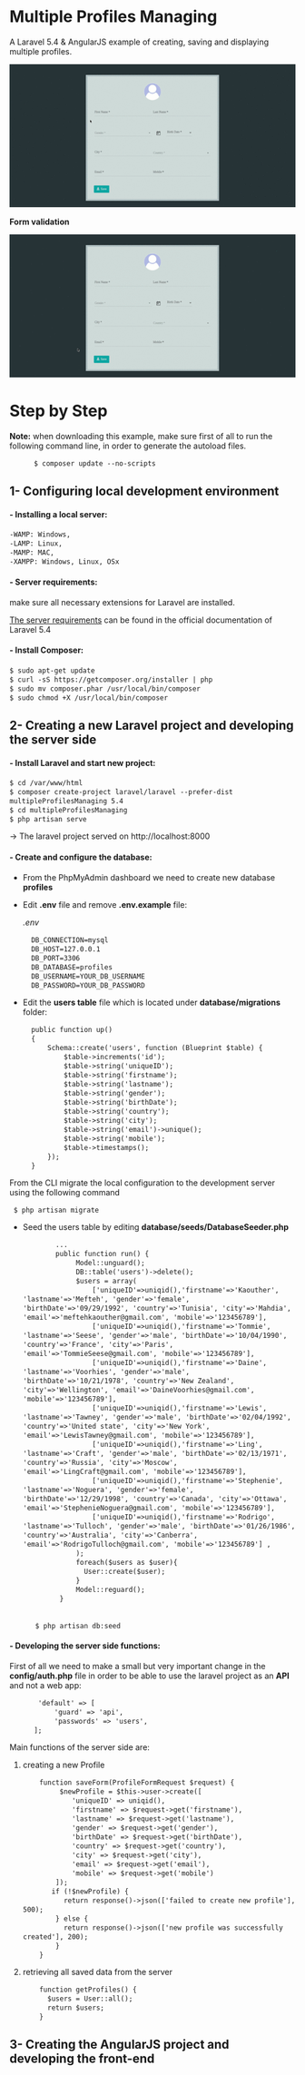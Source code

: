 # Multiple Profiles Managing
A Laravel 5.4 &amp; AngularJS example of creating, saving and displaying multiple profiles.

![Starting Screen](https://github.com/KawtharE/MultipleProfilesManaging/blob/master/assets/Screencast%202018-01-12%2014_29_44.gif)

**Form validation**

![Starting Screen](https://github.com/KawtharE/MultipleProfilesManaging/blob/master/assets/Screencast%202018-01-12%2015_57_09.gif)

# Step by Step

**Note:** when downloading this example, make sure first of all to run the following command line, in order to generate the autoload files.
          
          $ composer update --no-scripts
          
 ## 1- Configuring local development environment
 #### - Installing a local server:
 
    -WAMP: Windows,
    -LAMP: Linux,
    -MAMP: MAC,
    -XAMPP: Windows, Linux, OSx
    
#### - Server requirements:
make sure all necessary extensions for Laravel are installed.

[The server requirements](https://laravel.com/docs/5.4/installation#server-requirements) can be found in the official documentation of Laravel 5.4

#### - Install Composer:

    $ sudo apt-get update
    $ curl -sS https://getcomposer.org/installer | php
    $ sudo mv composer.phar /usr/local/bin/composer
    $ sudo chmod +X /usr/local/bin/composer
    
 ## 2- Creating a new Laravel project and developing the server side
 
 #### - Install Laravel and start new project:
 
    $ cd /var/www/html
    $ composer create-project laravel/laravel --prefer-dist multipleProfilesManaging 5.4
    $ cd multipleProfilesManaging
    $ php artisan serve
    
-> The laravel project served on http://localhost:8000

#### - Create and configure the database:
- From the PhpMyAdmin dashboard we need to create new database **profiles**

- Edit **.env** file and remove **.env.example** file:

  *.env*
  
        DB_CONNECTION=mysql
        DB_HOST=127.0.0.1
        DB_PORT=3306
        DB_DATABASE=profiles
        DB_USERNAME=YOUR_DB_USERNAME
        DB_PASSWORD=YOUR_DB_PASSWORD
        
- Edit the **users table** file which is located under **database/migrations** folder:

        public function up()
        {
            Schema::create('users', function (Blueprint $table) {
                $table->increments('id');
                $table->string('uniqueID');
                $table->string('firstname');
                $table->string('lastname');
                $table->string('gender');            
                $table->string('birthDate');
                $table->string('country');
                $table->string('city');
                $table->string('email')->unique();
                $table->string('mobile');
                $table->timestamps();
            });
        }
    
 From the CLI migrate the local configuration to the development server using the following command
 
     $ php artisan migrate
 
 - Seed the users table by editing **database/seeds/DatabaseSeeder.php** 
 
               ...
               public function run() {
                    Model::unguard();
                    DB::table('users')->delete();
                    $users = array(
                        ['uniqueID'=>uniqid(),'firstname'=>'Kaouther', 'lastname'=>'Mefteh', 'gender'=>'female', 'birthDate'=>'09/29/1992', 'country'=>'Tunisia', 'city'=>'Mahdia', 'email'=>'meftehkaouther@gmail.com', 'mobile'=>'123456789'],
                        ['uniqueID'=>uniqid(),'firstname'=>'Tommie', 'lastname'=>'Seese', 'gender'=>'male', 'birthDate'=>'10/04/1990', 'country'=>'France', 'city'=>'Paris', 'email'=>'TommieSeese@gmail.com', 'mobile'=>'123456789'],
                        ['uniqueID'=>uniqid(),'firstname'=>'Daine', 'lastname'=>'Voorhies', 'gender'=>'male', 'birthDate'=>'10/21/1978', 'country'=>'New Zealand', 'city'=>'Wellington', 'email'=>'DaineVoorhies@gmail.com', 'mobile'=>'123456789'],
                        ['uniqueID'=>uniqid(),'firstname'=>'Lewis', 'lastname'=>'Tawney', 'gender'=>'male', 'birthDate'=>'02/04/1992', 'country'=>'United state', 'city'=>'New York', 'email'=>'LewisTawney@gmail.com', 'mobile'=>'123456789'],
                        ['uniqueID'=>uniqid(),'firstname'=>'Ling', 'lastname'=>'Craft', 'gender'=>'male', 'birthDate'=>'02/13/1971', 'country'=>'Russia', 'city'=>'Moscow', 'email'=>'LingCraft@gmail.com', 'mobile'=>'123456789'],
                        ['uniqueID'=>uniqid(),'firstname'=>'Stephenie', 'lastname'=>'Noguera', 'gender'=>'female', 'birthDate'=>'12/29/1998', 'country'=>'Canada', 'city'=>'Ottawa', 'email'=>'StephenieNoguera@gmail.com', 'mobile'=>'123456789'],
                        ['uniqueID'=>uniqid(),'firstname'=>'Rodrigo', 'lastname'=>'Tulloch', 'gender'=>'male', 'birthDate'=>'01/26/1986', 'country'=>'Australia', 'city'=>'Canberra', 'email'=>'RodrigoTulloch@gmail.com', 'mobile'=>'123456789'] ,
                    );
                    foreach($users as $user){
                      User::create($user);
                    }
                    Model::reguard();
                }
 
 
          $ php artisan db:seed
 
 #### - Developing the server side functions:
 First of all we need to make a small but very important change in the **config/auth.php** file in order to be able to use the laravel project as an **API** and not a web app:
 
           'default' => [
               'guard' => 'api',
               'passwords' => 'users',
          ];
          
 Main functions of the server side are: 
 
   1. creating a new Profile
      
              function saveForm(ProfileFormRequest $request) {
                   $newProfile = $this->user->create([
                      'uniqueID' => uniqid(),
                      'firstname' => $request->get('firstname'),
                      'lastname' => $request->get('lastname'),
                      'gender' => $request->get('gender'),
                      'birthDate' => $request->get('birthDate'),
                      'country' => $request->get('country'),
                      'city' => $request->get('city'),
                      'email' => $request->get('email'),
                      'mobile' => $request->get('mobile')
                  ]);
                 if (!$newProfile) {
                    return response()->json(['failed to create new profile'], 500);
                  } else {
                    return response()->json(['new profile was successfully created'], 200);
                  }
              }


   2. retrieving all saved data from the server
      
              function getProfiles() {
                $users = User::all();
                return $users;
              }
 
 ## 3- Creating the AngularJS project and developing the front-end
 
 
